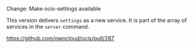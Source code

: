 Change: Make ocis-settings available

This version delivers `settings` as a new service. It is part of the array of services in the `server` command.

https://github.com/owncloud/ocis/pull/287
